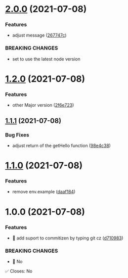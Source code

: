 # [2.0.0](https://github.com/DaywisonFerreira/semantic-release/compare/v1.2.0...v2.0.0) (2021-07-08)


### Features

* adjust message ([267747c](https://github.com/DaywisonFerreira/semantic-release/commit/267747c2789377de9ed237986401f8c570d4cfd6))


### BREAKING CHANGES

* set to use the latest node version

# [1.2.0](https://github.com/DaywisonFerreira/semantic-release/compare/v1.1.1...v1.2.0) (2021-07-08)


### Features

* other Major version ([2f6e723](https://github.com/DaywisonFerreira/semantic-release/commit/2f6e7234a6cba41b4d6cabc0743e4fadd83b8cf4))

## [1.1.1](https://github.com/DaywisonFerreira/semantic-release/compare/v1.1.0...v1.1.1) (2021-07-08)


### Bug Fixes

* adjust return of the getHello function ([98e4c38](https://github.com/DaywisonFerreira/semantic-release/commit/98e4c383f96d0cafbac0d40763c42e201dd816d8))

# [1.1.0](https://github.com/DaywisonFerreira/semantic-release/compare/v1.0.0...v1.1.0) (2021-07-08)


### Features

* remove env.example ([daaf184](https://github.com/DaywisonFerreira/semantic-release/commit/daaf1849000dde6d0bed6d12f8da62e7b95f83c3))

# 1.0.0 (2021-07-08)


### Features

* 🎸 add suport to commitizen by typing git cz ([d710983](https://github.com/DaywisonFerreira/semantic-release/commit/d710983c13a916043a7b6a0797818e99e75782a2))


### BREAKING CHANGES

* 🧨 No

✅ Closes: No
